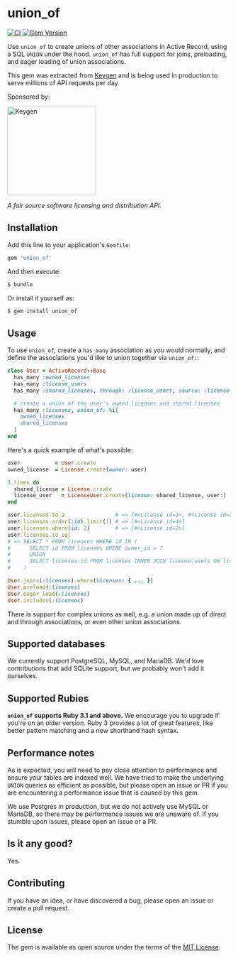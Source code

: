 # union_of

[![CI](https://github.com/keygen-sh/union_of/actions/workflows/test.yml/badge.svg)](https://github.com/keygen-sh/union_of/actions)
[![Gem Version](https://badge.fury.io/rb/union_of.svg)](https://badge.fury.io/rb/union_of)

Use `union_of` to create unions of other associations in Active Record, using a
SQL `UNION` under the hood. `union_of` has full support for joins, preloading,
and eager loading of union associations.

This gem was extracted from [Keygen](https://keygen.sh) and is being used in
production to serve millions of API requests per day.

Sponsored by:

<a href="https://keygen.sh?ref=union_of">
  <div>
    <img src="https://keygen.sh/images/logo-pill.png" width="200" alt="Keygen">
  </div>
</a>

_A fair source software licensing and distribution API._

## Installation

Add this line to your application's `Gemfile`:

```ruby
gem 'union_of'
```

And then execute:

```bash
$ bundle
```

Or install it yourself as:

```bash
$ gem install union_of
```

## Usage

To use `union_of`, create a `has_many` association as you would normally, and
define the associations you'd like to union together via `union_of:`:

```ruby
class User < ActiveRecord::Base
  has_many :owned_licenses
  has_many :license_users
  has_many :shared_licenses, through: :license_users, source: :license

  # create a union of the user's owned licenses and shared licenses
  has_many :licenses, union_of: %i[
    owned_licenses
    shared_licenses
  ]
end
```

Here's a quick example of what's possible:

```ruby
user           = User.create
owned_license  = License.create(owner: user)

3.times do
  shared_license = License.create
  license_user   = LicenseUser.create(license: shared_license, user:)
end

user.licenses.to_a                # => [#<License id=1>, #<License id=2>, #<License id=3>, #<License id=4>]
user.licenses.order(:id).limit(1) # => [#<License id=4>]
user.licenses.where(id: 2)        # => [#<License id=2>]
user.licenses.to_sql
# => SELECT * FROM licenses WHERE id IN (
#      SELECT id FROM licenses WHERE owner_id = ?
#      UNION
#      SELECT licenses.id FROM licenses INNER JOIN license_users ON licenses.id = license_users.license_id WHERE license_users.user_id = ?
#    )

User.joins(:licenses).where(licenses: { ... })
User.preload(:licenses)
User.eager_load(:licenses)
User.includes(:licenses)
```

There is support for complex unions as well, e.g. a union made up of direct and
through associations, or even other union associations.

## Supported databases

We currently support PostgreSQL, MySQL, and MariaDB. We'd love contributions
that add SQLite support, but we probably won't add it ourselves.

## Supported Rubies

**`union_of` supports Ruby 3.1 and above.** We encourage you to upgrade if
you're on an older version. Ruby 3 provides a lot of great features, like better
pattern matching and a new shorthand hash syntax.

## Performance notes

As is expected, you will need to pay close attention to performance and ensure
your tables are indexed well. We have tried to make the underlying `UNION`
queries as efficient as possible, but please open an issue or PR if you are
encountering a performance issue that is caused by this gem.

We use Postgres in production, but we do not actively use MySQL or MariaDB, so
there may be performance issues we are unaware of. If you stumble upon issues,
please open an issue or a PR.

## Is it any good?

Yes.

## Contributing

If you have an idea, or have discovered a bug, please open an issue or create a
pull request.

## License

The gem is available as open source under the terms of the [MIT License](https://opensource.org/licenses/MIT).
